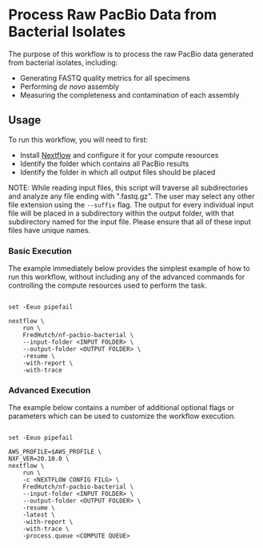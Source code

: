# Process Raw PacBio Data from Bacterial Isolates

The purpose of this workflow is to process the raw PacBio data
generated from bacterial isolates, including:

- Generating FASTQ quality metrics for all specimens
- Performing _de novo_ assembly
- Measuring the completeness and contamination of each assembly

## Usage

To run this workflow, you will need to first:

- Install [Nextflow](nextflow.io) and configure it for your compute resources
- Identify the folder which contains all PacBio results
- Identify the folder in which all output files should be placed

NOTE: While reading input files, this script will traverse all subdirectories
and analyze any file ending with ".fastq.gz". The user may select any other file
extension using the `--suffix` flag. The output for every individual input
file will be placed in a subdirectory within the output folder, with that
subdirectory named for the input file. Please ensure that all of these input
files have unique names.

### Basic Execution

The example immediately below provides the simplest example of how to run
this workflow, without including any of the advanced commands for controlling
the compute resources used to perform the task.

```#!/bin/bash

set -Eeuo pipefail

nextflow \
    run \
    FredHutch/nf-pacbio-bacterial \
    --input-folder <INPUT FOLDER> \
    --output-folder <OUTPUT FOLDER> \
    -resume \
    -with-report \
    -with-trace
```

### Advanced Execution

The example below contains a number of additional optional flags
or parameters which can be used to customize the workflow execution.

```#!/bin/bash

set -Eeuo pipefail

AWS_PROFILE=$AWS_PROFILE \
NXF_VER=20.10.0 \
nextflow \
    run \
    -c <NEXTFLOW CONFIG FILG> \
    FredHutch/nf-pacbio-bacterial \
    --input-folder <INPUT FOLDER> \
    --output-folder <OUTPUT FOLDER> \
    -resume \
    -latest \
    -with-report \
    -with-trace \
    -process.queue <COMPUTE QUEUE>
```
